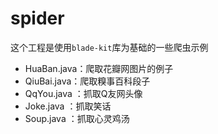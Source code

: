 # spider

这个工程是使用`blade-kit`库为基础的一些爬虫示例

+ HuaBan.java：爬取花瓣网图片的例子
+ QiuBai.java：爬取糗事百科段子
+ QqYou.java ：抓取Q友网头像
+ Joke.java ：抓取笑话
+ Soup.java ：抓取心灵鸡汤
